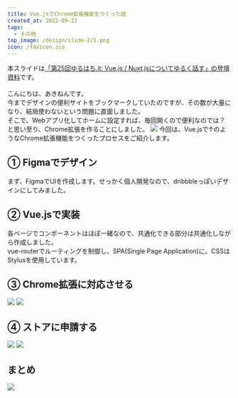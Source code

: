 ```yaml
---
title: Vue.jsでChrome拡張機能をつくった話
created_at: 2022-05-22
tags:
  - その他
top_image: /design/slide-2/1.png
icon: /favicon.ico
---
```


本スライドは<a href="https://speakerdeck.com/akinen/created-a-chrome-extension-in-vue-dot-js">「第25回ゆるはち.it: Vue.js / Nuxt.jsについてゆるく話す」の登壇資料</a>です。<br>
<br>
こんにちは、あきねんです。<br>
今までデザインの便利サイトをブックマークしていたのですが、その数が大量になり、結局使わないという問題に直面しました。<br>
そこで、Webアプリ化してホームに設定すれば、毎回開くので便利なのでは？と思い至り、Chrome拡張を作ることにしました。
<img class="article__img" src="/design/slide-2/2.png">
今回は、Vue.jsで↑のようなChrome拡張機能をつくったプロセスをご紹介します。

## ① Figmaでデザイン
まず、FigmaでUIを作成します。せっかく個人開発なので、dribbbleっぽいデザインにしてみました。

## ② Vue.jsで実装
各ページでコンポーネントはほぼ一緒なので、共通化できる部分は共通化しながら作成しました。<br>
vue-routerでルーティングを制御し、SPA(Single Page Application)に。CSSはStylusを使用しています。

## ③ Chrome拡張に対応させる

<img class="article__img" src="/design/slide-2/8.png">
<img class="article__img" src="/design/slide-2/9.png">

## ④ ストアに申請する

<img class="article__img" src="/design/slide-2/10.png">
<img class="article__img" src="/design/slide-2/11.png">

## まとめ

<img class="article__img" src="/design/slide-2/12.png">
